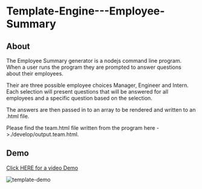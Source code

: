 # Template-Engine---Employee-Summary

## About

The Employee Summary generator is a nodejs command line program. When a user runs the program they are prompted to answer questions about their employees. 

Their are three possible employee choices Manager, Engineer and Intern. Each selection will present questions that will be answered for all employees and a specific question based on the selection.

The answers are then passed in to an array to be rendered and written to an .html file. 

Please find the team.html file written from the program here ->./develop/output.team.html.

## Demo

[Click HERE for a video Demo](https://drive.google.com/file/d/1LXM452uTfYzKfCBLrptdTZjkw_w0kLrk/view?usp=sharing)

![template-demo](.develop/assets/dreamTeam.png)
